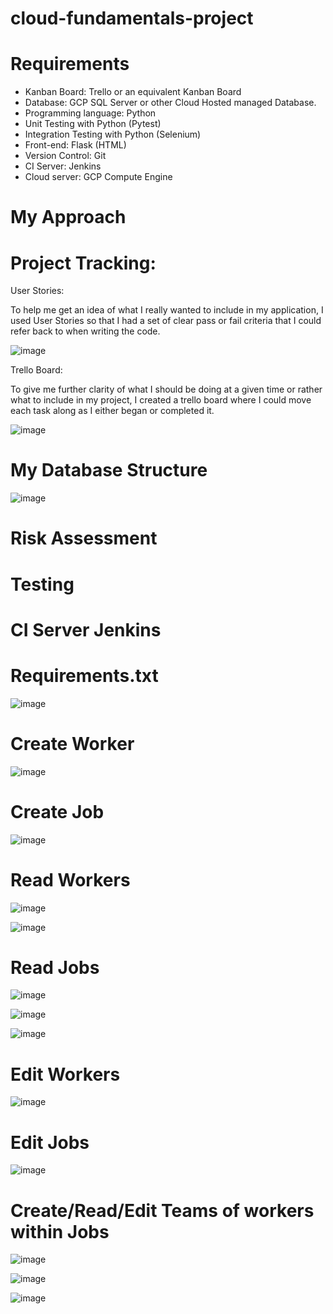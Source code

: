 # cloud-fundamentals-project

# Requirements

- Kanban Board: Trello or an equivalent Kanban Board
- Database: GCP SQL Server or other Cloud Hosted managed Database.
- Programming language: Python
- Unit Testing with Python (Pytest)
- Integration Testing with Python (Selenium)
- Front-end: Flask (HTML)
- Version Control: Git
- CI Server: Jenkins
- Cloud server: GCP Compute Engine

# My Approach

# Project Tracking:
User Stories:

To help me get an idea of what I really wanted to include in my application, I used User Stories so that I had a set of clear pass or fail criteria that I could refer back to when writing the code.

![image](https://user-images.githubusercontent.com/80106830/111926916-a86f4200-8aa6-11eb-9e6c-55651897a1ae.png)


Trello Board:

To give me further clarity of what I should be doing at a given time or rather what to include in my project, I created a trello board where I could move each task along as I either began or completed it.


![image](https://user-images.githubusercontent.com/80106830/111927254-094b4a00-8aa8-11eb-9473-5ed353b17fc0.png)



# My Database Structure
![image](https://user-images.githubusercontent.com/80106830/111928127-ae672200-8aaa-11eb-973c-dac452e5b25d.png)


# Risk Assessment

# Testing

# CI Server Jenkins






# Requirements.txt
![image](https://user-images.githubusercontent.com/80106830/111922721-3b9e7c80-8a93-11eb-9c49-09774ff570da.png)



# Create Worker
![image](https://user-images.githubusercontent.com/80106830/111923142-99cc5f00-8a95-11eb-8445-de80df4416ad.png)



# Create Job
![image](https://user-images.githubusercontent.com/80106830/111923160-c08a9580-8a95-11eb-9775-86654a1de5c7.png)



# Read Workers
![image](https://user-images.githubusercontent.com/80106830/111923648-1102f280-8a98-11eb-88dd-d817b4825be6.png)

![image](https://user-images.githubusercontent.com/80106830/111923668-24ae5900-8a98-11eb-843c-c4fc0feaeecc.png)



# Read Jobs 
![image](https://user-images.githubusercontent.com/80106830/111923713-5f17f600-8a98-11eb-9b43-650265bef0c5.png)

![image](https://user-images.githubusercontent.com/80106830/111923729-6fc86c00-8a98-11eb-9644-1608806b590c.png)

![image](https://user-images.githubusercontent.com/80106830/111923749-8a024a00-8a98-11eb-8dc6-5d39af4bac2d.png)



# Edit Workers
![image](https://user-images.githubusercontent.com/80106830/111923772-af8f5380-8a98-11eb-81fd-a405eefa8df5.png)



# Edit Jobs
![image](https://user-images.githubusercontent.com/80106830/111923796-cb92f500-8a98-11eb-9c98-85c87a35c7b8.png)



# Create/Read/Edit Teams of workers within Jobs
![image](https://user-images.githubusercontent.com/80106830/111923809-e36a7900-8a98-11eb-9e09-1714f45bff0f.png)

![image](https://user-images.githubusercontent.com/80106830/111924248-6c82af80-8a9b-11eb-8462-35653c5c8fe4.png)

![image](https://user-images.githubusercontent.com/80106830/111923924-9f2ba880-8a99-11eb-8068-3588c8390975.png)


# 


 
